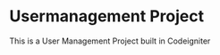 Usermanagement Project
======================

This is a User Management Project built in Codeigniter
